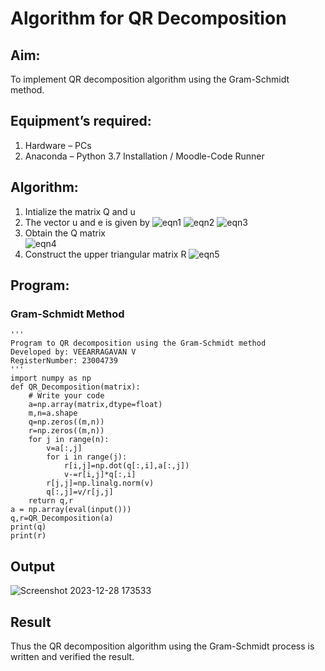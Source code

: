 # Algorithm for QR Decomposition
## Aim:
To implement QR decomposition algorithm using the Gram-Schmidt method.
## Equipment’s required:
1.	Hardware – PCs
2.	Anaconda – Python 3.7 Installation / Moodle-Code Runner
## Algorithm:
1.	Intialize the matrix Q and u
2.	The vector u and e is given by
    ![eqn1](./ex4.jpg)
    ![eqn2](./ex6.jpg)
    ![eqn3](./ex3.jpg)
3.	Obtain the Q matrix   
    ![eqn4](./ex1.jpg)
4.	Construct the upper triangular matrix R
    ![eqn5](./ex2.jpg)
## Program:
### Gram-Schmidt Method
```
''' 
Program to QR decomposition using the Gram-Schmidt method
Developed by: VEEARRAGAVAN V
RegisterNumber: 23004739
'''
import numpy as np
def QR_Decomposition(matrix):
    # Write your code 
    a=np.array(matrix,dtype=float)
    m,n=a.shape
    q=np.zeros((m,n))
    r=np.zeros((m,n))
    for j in range(n):
        v=a[:,j]
        for i in range(j):
            r[i,j]=np.dot(q[:,i],a[:,j])
            v-=r[i,j]*q[:,i]
        r[j,j]=np.linalg.norm(v)
        q[:,j]=v/r[j,j]
    return q,r
a = np.array(eval(input()))
q,r=QR_Decomposition(a)
print(q)
print(r)
```
## Output
![Screenshot 2023-12-28 173533](https://github.com/veerargavanv27/QRdecomposition/assets/138955645/26e13846-dbe5-418d-9036-644e52380ea3)
## Result
Thus the QR decomposition algorithm using the Gram-Schmidt process is written and verified the result.
